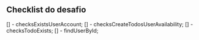 ## Checklist do desafio

[] - checksExistsUserAccount;
[] - checksCreateTodosUserAvailability;
[] - checksTodoExists;
[] - findUserById;